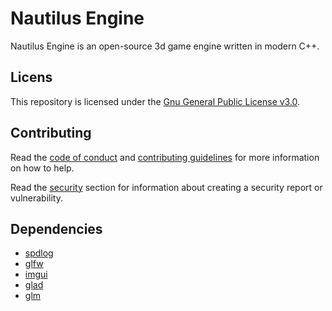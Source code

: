 # Nautilus Engine

Nautilus Engine is an open-source 3d game engine written in modern C++.

## Licens

This repository is licensed under the [Gnu General Public License v3.0](https://www.gnu.org/licenses/gpl-3.0.en.html).

## Contributing

Read the [code of conduct](https://github.com/Nautilus-Engine/Nautilus/blob/master/.github/CODE-OF-CONDUCT.md) and [contributing guidelines](https://github.com/Nautilus-Engine/Nautilus/blob/master/.github/CONTRIBUTING.md) for more information on how to help.

Read the [security](https://github.com/Nautilus-Engine/Nautilus/blob/master/.github/SECURITY.md) section for information about creating a security report or vulnerability.

## Dependencies

- [spdlog](https://github.com/gabime/spdlog)
- [glfw](https://github.com/glfw/glfw)
- [imgui](https://github.com/ocornut/imgui)
- [glad](https://github.com/Dav1dde/glad)
- [glm](https://github.com/g-truc/glm)
